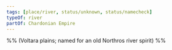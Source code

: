 ```yaml
---
tags: [place/river, status/unknown, status/namecheck]
typeOf: river
partOf: Chardonian Empire
---
```


%% (Voltara plains; named for an old Northros river spirit) %%
